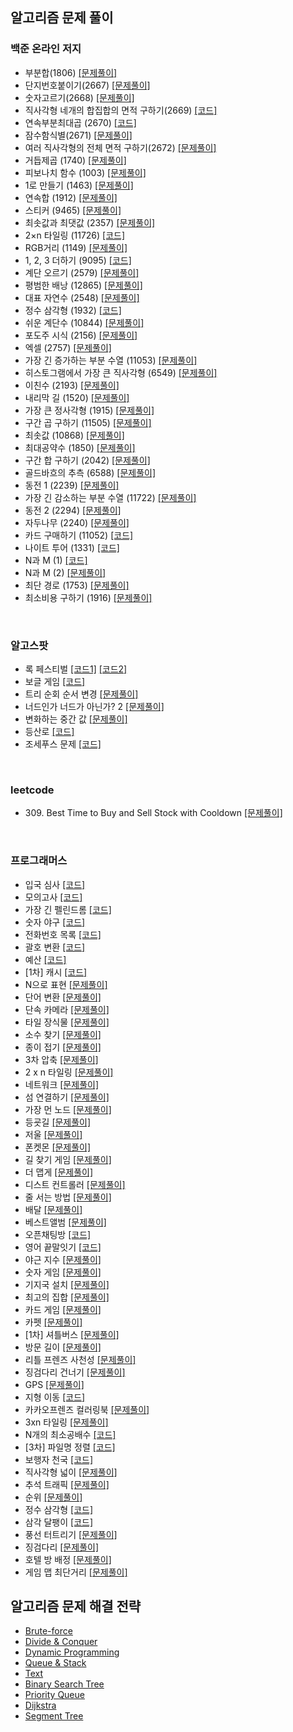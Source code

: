 ## 알고리즘 문제 풀이

### 백준 온라인 저지

-   부분합(1806) [[문제풀이]](./problems/src/baekjoon/p1806/Solution.md)
-   단지번호붙이기(2667) [[문제풀이]](./problems/src/baekjoon/p2667/Solution.md)
-   숫자고르기(2668) [[문제풀이]](./problems/src/baekjoon/p2668/Solution.md)
-   직사각형 네개의 합집합의 면적 구하기(2669) [[코드]](./problems/src/baekjoon/p2669/Main.java)
-   연속부분최대곱 (2670) [[코드]](./problems/src/baekjoon/p2670/Main.java)
-   잠수함식별(2671) [[문제풀이]](./problems/src/baekjoon/p2671/Solution.md)
-   여러 직사각형의 전체 면적 구하기(2672) [[문제풀이]](./problems/src/baekjoon/p2672/Solution.md)
-   거듭제곱 (1740) [[문제풀이]](./problems/src/baekjoon/p1740/Solution.md)
-   피보나치 함수 (1003) [[문제풀이]](./problems/src/baekjoon/p1003/Solution.md)
-   1로 만들기 (1463) [[문제풀이]](./problems/src/baekjoon/p1463/Solution.md)
-   연속합 (1912) [[문제풀이]](./problems/src/baekjoon/p1912/Solution.md)
-   스티커 (9465) [[문제풀이]](./problems/src/baekjoon/p9465/Solution.md)
-   최솟값과 최댓값 (2357) [[문제풀이]](./problems/src/baekjoon/p2357/Solution.md)
-   2×n 타일링 (11726) [[코드]](./problems/src/baekjoon/p11726/Main.java)
-   RGB거리 (1149) [[문제풀이]](./problems/src/baekjoon/p1149/Solution.md)
-   1, 2, 3 더하기 (9095) [[코드]](./problems/src/baekjoon/p9095/Main.java)
-   계단 오르기 (2579) [[문제풀이]](./problems/src/baekjoon/p2579/Solution.md)
-   평범한 배낭 (12865) [[문제풀이]](./problems/src/baekjoon/p12865/Solution.md)
-   대표 자연수 (2548) [[문제풀이]](./problems/src/baekjoon/p2548/Solution.md)
-   정수 삼각형 (1932) [[코드]](./problems/src/baekjoon/p1932/Main.java)
-   쉬운 계단수 (10844) [[문제풀이]](./problems/src/baekjoon/p10844/Solution.md)
-   포도주 시식 (2156) [[문제풀이]](./problems/src/baekjoon/p2156/Solution.md)
-   엑셀 (2757) [[문제풀이]](./problems/src/baekjoon/p2757/Solution.md)
-   가장 긴 증가하는 부분 수열 (11053) [[문제풀이]](./problems/src/baekjoon/p11053/Solution.md)
-   히스토그램에서 가장 큰 직사각형 (6549) [[문제풀이]](./problems/src/baekjoon/p6549/Solution.md)
-   이친수 (2193) [[문제풀이]](./problems/src/baekjoon/p2193/Solution.md)
-   내리막 길 (1520) [[문제풀이]](./problems/src/baekjoon/p1520/Solution.md)
-   가장 큰 정사각형 (1915) [[문제풀이]](./problems/src/baekjoon/p1915/Solution.md)
-   구간 곱 구하기 (11505) [[문제풀이]](./problems/src/baekjoon/p11505/Solution.md)
-   최솟값 (10868) [[문제풀이]](./problems/src/baekjoon/p10868/Solution.md)
-   최대공약수 (1850) [[문제풀이]](./problems/src/baekjoon/p1850/Solution.md)
-   구간 합 구하기 (2042) [[문제풀이]](./problems/src/baekjoon/p2042/Solution.md)
-   골드바흐의 추측 (6588) [[문제풀이]](./problems/src/baekjoon/p6588/Solution.md)
-   동전 1 (2239) [[문제풀이]](./problems/src/baekjoon/p2239/Solution.md)
-   가장 긴 감소하는 부분 수열 (11722) [[문제풀이]](./problems/src/baekjoon/p11722/Solution.md)
-   동전 2 (2294) [[문제풀이]](./problems/src/baekjoon/p2294/Solution.md)
-   자두나무 (2240) [[문제풀이]](./problems/src/baekjoon/p2240/Solution.md)
-   카드 구매하기 (11052) [[코드]](./problems/src/baekjoon/p11052/Solution.java)
-   나이트 투어 (1331) [[코드]](./problems/src/baekjoon/p1331/Solution.java)
-   N과 M (1) [[코드]](./problems/src/baekjoon/p15649/Main.java)
-   N과 M (2) [[문제풀이]](./problems/src/baekjoon/p15650/Solution.md)
-   최단 경로 (1753) [[문제풀이]](./problems/src/baekjoon/p1753/Solution.md)
-   최소비용 구하기 (1916) [[문제풀이]](./problems/src/baekjoon/p1916/Main.java)

​                

### 알고스팟

- 록 페스티벌 [[코드1]](./problems/src/algospot/FESTIVAL/Main.java) [[코드2]](./problems/src/algospot/FESTIVAL/Main2.java)
- 보글 게임 [[코드]](./problems/src/algospot/BOGGLE/Main.java)
- 트리 순회 순서 변경 [[문제풀이]](./problems/src/algospot/TRAVERSAL/Solution.md)
- 너드인가 너드가 아닌가? 2 [[문제풀이]](./problems/src/algospot/NERD2/Solution.md)
- 변화하는 중간 값 [[문제풀이]](./problems/src/algospot/RUNNINGMEDIAN/Solution.md)
- 등산로 [[코드]](./problems/src/algospot/MORDOR/Main.java)
- 조세푸스 문제 [[코드]](./problems/src/algospot/JOSEPHUS/Main.js)

​                               


### leetcode

-   309\. Best Time to Buy and Sell Stock with Cooldown [[문제풀이]](./problems/leetcode/p309/Solution.md)

​                               

### 프로그래머스

-   입국 심사 [[코드]](./problems/src/programmers/immigrationExamination/Solution.java)
-   모의고사 [[코드]](./problems/src/programmers/mockTest1/Solution.java)
-   가장 긴 펠린드롬 [[코드]](./problems/src/programmers/longestPalindrome/Solution.java)
-   숫자 야구 [[코드]](./problems/src/programmers/numberBaseball/Solution.java)
-   전화번호 목록 [[코드]](./problems/src/programmers/phoneNumberList/Main.java)
-   괄호 변환 [[코드]](./problems/src/programmers/convertParentheses/Solution.java)
-   예산 [[코드]](./problems/src/programmers/budget/Solution.java)
-   \[1차\] 캐시 [[코드]](./problems/src/programmers/cache1/Solution.java)
-   N으로 표현 [[문제풀이]](./problems/src/programmers/expressionN/Solution.md)
-   단어 변환 [[문제풀이]](./problems/src/programmers/wordConversation/Solution.md)
-   단속 카메라 [[문제풀이]](./problems/src/programmers/IntermittentCamera/Solution.md)
-   타일 장식물 [[문제풀이]](./problems/src/programmers/tileOrnaments/Solution.md)
-   소수 찾기 [[문제풀이]](./problems/src/programmers/findingPrimeNumber/Solution.md)
-   종이 접기 [[문제풀이]](./problems/src/programmers/origami/Solution.md)
-   3차 압축 [[문제풀이]](./problems/src/programmers/compression3/Solution.md)
-   2 x n 타일링 [[문제풀이]](./problems/src/programmers/twoNTiling/Solution.md)
-   네트워크 [[문제풀이]](./problems/src/programmers/network/Solution.md)
-   섬 연결하기 [[문제풀이]](./problems/src/programmers/connectingIslands/Solution.md)
-   가장 먼 노드 [[문제풀이]](./problems/src/programmers/theFarestNode/Solution.md)
-   등굣길 [[문제풀이]](./problems/src/programmers/schoolWay/Solution.md)
-   저울 [[문제풀이]](./problems/src/programmers/scale/Solution.md)
-   폰켓몬 [[문제풀이]](./problems/src/programmers/ponketmon/Solution.md)
-   길 찾기 게임 [[문제풀이]](./problems/src/programmers/wayFindingGames/Solution.md)
-   더 맵게 [[문제풀이]](./problems/src/programmers/moreSpicy/Solution.md)
-   디스트 컨트롤러 [[문제풀이]](./problems/src/programmers/diskController/Solution.md)
-   줄 서는 방법 [[문제풀이]](./problems/src/programmers/howToLineUp/Solution.md)
-   배달 [[문제풀이]](./problems/src/programmers/delivery/Solution.md)
-   베스트앨범 [[문제풀이]](./problems/src/programmers/bestAlbum/Solution.md)
-   오픈채팅방 [[코드]](./problems/src/programmers/openChattingRoom/Solution.java)
-   영어 끝말잇기 [[코드]](./problems/src/programmers/englishWordChain/Solution.java)
-   야근 지수 [[문제풀이]](./problems/src/programmers/nightWork/Solution.md)
-   숫자 게임 [[문제풀이]](./problems/src/programmers/numberGame/Solution.md)
-   기지국 설치 [[문제풀이]](./problems/src/programmers/baseStationInstallation/Solution.md)
-   최고의 집합 [[문제풀이]](./problems/src/programmers/theBestSet/Solution.md)
-   카드 게임 [[문제풀이]](./problems/src/programmers/cardGame/Solution.md)
-   카펫 [[문제풀이]](./problems/src/programmers/carpet/Solution.md)
-   \[1차\] 셔틀버스 [[문제풀이]](./problems/src/programmers/shuttleBus/Solution.md)
-   방문 길이 [[문제풀이]](./problems/src/programmers/visitingLength/Solution.md)
-   리틀 프렌즈 사천성 [[문제풀이]](./problems/src/programmers/littleFriendsSachunsung/Solution.md)
-   징검다리 건너기 [[문제풀이]](./problems/src/programmers/crossingSteppingStones/Solution.md)
-   GPS [[문제풀이]](./problems/src/programmers/GPS/Solution.md)
-   지형 이동 [[코드]](./problems/src/programmers/terrainMovement/Solution2.java)
-   카카오프렌즈 컬러링북 [[문제풀이]](./problems/src/programmers/coloringBook/Solution.md)
-   3xn 타일링 [[문제풀이]](./problems/src/programmers/threeNTiling/Solution.md)
-   N개의 최소공배수 [[코드]](./problems/src/programmers/leastCommonMultipleOfNValue/Solution.java)
-   \[3차\] 파일명 정렬 [[코드]](./problems/src/programmers/fileNameSort/Solution.java)
-   보행자 천국 [[코드]](./problems/src/programmers/walkerHeaven/Solution.java)
-   직사각형 넓이 [[문제풀이]](./problems/src/programmers/rectangleArea/Solution.md)
-   추석 트래픽 [[문제풀이]](./problems/src/programmers/chuseokTraffic/Solution.md)
-   순위 [[문제풀이]](./problems/src/programmers/rank/Solution.md)
-   정수 삼각형 [[코드]](./problems/src/programmers/integerTriangle/Solution.java)
-   삼각 달팽이 [[코드]](./problems/src/programmers/triangleSnail/Solution.java)
-   풍선 터트리기 [[문제풀이]](./problems/src/programmers/poppingBalloons/Solution.md)
-   징검다리 [[문제풀이]](./problems/src/programmers/steppingStones/Solution.md)
-   호텔 방 배정 [[문제풀이]](./problems/src/programmers/hotelRoomAssignment/Solution.md)
-   게임 맵 최단거리 [[문제풀이]](./problems/src/programmers/gameMapShortestDistance/Solution.md)

## 알고리즘 문제 해결 전략

-   [Brute-force](./AlgorithmicProblemSolvingStrategies/ch6/ch6.md)
-   [Divide & Conquer](./AlgorithmicProblemSolvingStrategies/ch7/ch7.md)
-   [Dynamic Programming](./AlgorithmicProblemSolvingStrategies/ch8/ch8.md)
-   [Queue & Stack](./AlgorithmicProblemSolvingStrategies/ch19/ch19.md)
-   [Text](./AlgorithmicProblemSolvingStrategies/ch20/ch20.md)
-   [Binary Search Tree](./AlgorithmicProblemSolvingStrategies/ch22/ch22.md)
-   [Priority Queue](./AlgorithmicProblemSolvingStrategies/ch23/ch23.md)
-   [Dijkstra](./AlgorithmicProblemSolvingStrategies/ch30/dijkstra.md)
-   [Segment Tree](./AlgorithmicProblemSolvingStrategies/ch24/ch24.md)
